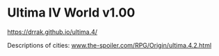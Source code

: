 # Ultima IV World v1.00
https://drrak.github.io/ultima.4/

Descriptions of cities: www.the-spoiler.com/RPG/Origin/ultima.4.2.html
